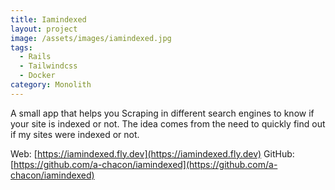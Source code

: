 ```yaml
---
title: Iamindexed
layout: project
image: /assets/images/iamindexed.jpg
tags:
  - Rails
  - Tailwindcss
  - Docker
category: Monolith
---
```

A small app that helps you Scraping in different search engines to know if your site is indexed or not. The idea comes from the need to quickly find out if my sites were indexed or not.

Web: [https://iamindexed.fly.dev](https://iamindexed.fly.dev)
GitHub: [https://github.com/a-chacon/iamindexed](https://github.com/a-chacon/iamindexed)

